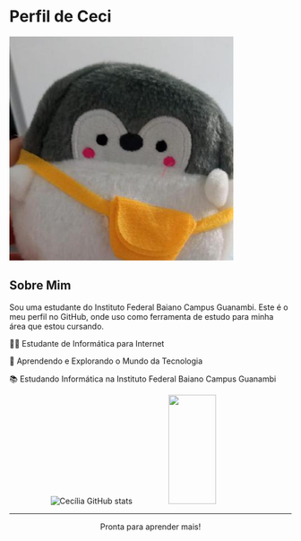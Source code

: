 # Perfil de Ceci

![Foto de Perfil](profile-image.jpg)

## Sobre Mim

Sou uma estudante do Instituto Federal Baiano Campus Guanambi. Este é o meu perfil no GitHub, onde uso como ferramenta de estudo para minha área que estou cursando.

👩‍💻 Estudante de Informática para Internet

🌱 Aprendendo e Explorando o Mundo da Tecnologia

📚 Estudando Informática na Instituto Federal Baiano Campus Guanambi

<div align="center">  
  <img width="49%" height="195px" src="https://github-readme-stats.vercel.app/api?username=cecilia-elen&show_icons=true&count_private=true&hide_border=true&title_color=9BA4B5&icon_color=394867&text_color=c9d1d9&bg_color=0d1117" alt="Cecília GitHub stats" /> 
  <img width="41%" height="195px" src="https://github-readme-stats.vercel.app/api/top-langs/?username=cecilia-elen&layout=compact&hide_border=true&title_color=394867&text_color=9BA4B5&bg_color=0d1117" />
</div>
 
</div>


<hr>
<p align="center">
 Pronta para aprender mais!
</p>
